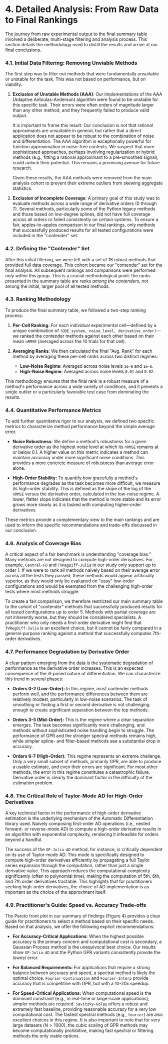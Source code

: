 # 4. Detailed Analysis: From Raw Data to Final Rankings

The journey from raw experimental output to the final summary table involved a deliberate, multi-stage filtering and analysis process. This section details the methodology used to distill the results and arrive at our final conclusions.

### 4.1. Initial Data Filtering: Removing Unviable Methods

The first step was to filter out methods that were fundamentally unsuitable or unstable for the task. This was not based on performance, but on viability.

1.  **Exclusion of Unstable Methods (AAA)**: Our implementations of the AAA (Adaptive Antoulas-Anderson) algorithm were found to be unstable for this specific task. Their errors were often orders of magnitude larger than any other method, and they frequently failed to produce valid output.

    It is important to frame this result: Our conclusion is not that rational approximants are unsuitable in general, but rather that a direct application does not appear to be robust to the combination of noise and differentiation.  The AAA algorithm is exceptionally powerful for function approximation in noise-free contexts.  We suspect that more sophisticated approaches, perhaps involving regularization or hybrid methods (e.g., fitting a rational approximant to a pre-smoothed signal), could unlock their potential. This remains a promising avenue for future research.

    Given these results, the AAA methods were removed from the main analysis cohort to prevent their extreme outliers from skewing aggregate statistics.

2.  **Exclusion of Incomplete Coverage**: A primary goal of this study was to evaluate methods across a wide range of derivative orders (0 through 7). Several methods, particularly some of the Python legacy methods and those based on low-degree splines, did not have full coverage across all orders or failed consistently on certain systems. To ensure a fair, apples-to-apples comparison in our final rankings, only methods that successfully produced results for all tested configurations were included in the "contender" set.

### 4.2. Defining the "Contender" Set

After this initial filtering, we were left with a set of 18 robust methods that provided full data coverage. This cohort became our "contender" set for the final analysis. All subsequent rankings and comparisons were performed *only within this group*. This is a crucial methodological point: the ranks presented in the summary table are ranks *among the contenders*, not among the initial, larger pool of all tested methods.

### 4.3. Ranking Methodology

To produce the final summary table, we followed a two-step ranking process:

1.  **Per-Cell Ranking**: For each individual experimental cell—defined by a unique combination of `(ODE_system, noise_level, derivative_order)`—we ranked the contender methods against each other based on their mean `nRMSE` (averaged across the 10 trials for that cell).

2.  **Averaging Ranks**: We then calculated the final "Avg. Rank" for each method by averaging these per-cell ranks across two distinct regimes:
    *   **Low-Noise Regime**: Averaged across noise levels `1e-8` and `1e-6`.
    *   **High-Noise Regime**: Averaged across noise levels `0.01` and `0.02`.

This methodology ensures that the final rank is a robust measure of a method's performance across a wide variety of conditions, and it prevents a single outlier or a particularly favorable test case from dominating the results. 

### 4.4. Quantitative Performance Metrics

To add further quantitative rigor to our analysis, we defined two specific metrics to characterize method performance beyond the simple average error.

*   **Noise Robustness:** We define a method's robustness for a given derivative order as the highest noise level at which its `nRMSE` remains at or below 0.1. A higher value on this metric indicates a method can maintain accuracy under more significant noise conditions. This provides a more concrete measure of robustness than average error alone.

*   **High-Order Stability:** To quantify how gracefully a method's performance degrades as the task becomes more difficult, we measure its high-order stability. This is defined as the slope of the log of the `nRMSE` versus the derivative order, calculated in the low-noise regime. A lower, flatter slope indicates that the method is more stable and its error grows more slowly as it is tasked with computing higher-order derivatives.

These metrics provide a complementary view to the main rankings and are used to inform the specific recommendations and trade-offs discussed in our conclusion.

### 4.6. Analysis of Coverage Bias

A critical aspect of a fair benchmark is understanding "coverage bias." Many methods are not designed to compute high-order derivatives. For example, `Central-FD` and `TVRegDiff-Julia` in our study only support up to order 1. If we were to rank all methods naively based on their average error across all the tests they passed, these methods would appear artificially superior, as they would only be evaluated on "easy" low-order configurations and would be exempted from the challenging high-order tests where most methods struggle.

To create a fair comparison, we therefore restricted our main summary table to the cohort of "contender" methods that successfully produced results for all tested configurations up to order 5. Methods with partial coverage are not inherently worse, but they should be considered specialists. A practitioner who only needs a first-order derivative might find that `TVRegDiff-Julia` is an excellent choice, but it cannot be fairly compared in a general-purpose ranking against a method that successfully computes 7th-order derivatives.

### 4.7. Performance Degradation by Derivative Order

A clear pattern emerging from the data is the systematic degradation of performance as the derivative order increases. This is an expected consequence of the ill-posed nature of differentiation. We can characterize this trend in several phases:

*   **Orders 0-2 (Low-Order):** In this regime, most contender methods perform well, and the performance differences between them are relatively modest, particularly in low-noise scenarios. The task of smoothing or finding a first or second derivative is not challenging enough to create significant separation between the top methods.

*   **Orders 3-5 (Mid-Order):** This is the regime where a clear separation emerges. The task becomes significantly more challenging, and methods without sophisticated noise handling begin to struggle. The performance of GPR and the stronger spectral methods remains high, while simpler spline- and filter-based methods see a substantial drop in accuracy.

*   **Orders 6-7 (High-Order):** This regime represents an extreme challenge. Only a very small subset of methods, primarily GPR, are able to produce a usable estimate, and even their errors are significant. For most other methods, the error in this regime constitutes a catastrophic failure. Derivative order is clearly the dominant factor in the difficulty of the estimation problem.

### 4.8. The Critical Role of Taylor-Mode AD for High-Order Derivatives

A key technical factor in the performance of high-order derivative estimation is the underlying mechanism of the Automatic Differentiation library used. Naively composing first-order AD operations (i.e., nested forward- or reverse-mode AD) to compute a high-order derivative results in an algorithm with exponential complexity, rendering it infeasible for orders beyond a handful.

The success of the `GP-Julia-AD` method, for instance, is critically dependent on its use of Taylor-mode AD. This mode is specifically designed to compute high-order derivatives efficiently by propagating a full Taylor series expansion through the computation, rather than just a single derivative value. This approach reduces the computational complexity significantly (often to polynomial time), making the computation of 5th, 6th, and 7th order derivatives tractable. This highlights that for practitioners seeking high-order derivatives, the choice of AD implementation is as important as the choice of the approximant itself.

### 4.9. Practitioner's Guide: Speed vs. Accuracy Trade-offs

The Pareto front plot in our summary of findings (Figure 4) provides a clear guide for practitioners to select a method based on their specific needs. Based on that analysis, we offer the following explicit recommendations:

*   **For Accuracy-Critical Applications:** When the highest possible accuracy is the primary concern and computational cost is secondary, a Gaussian Process method is the unequivocal best choice. Our results show `GP-Julia-AD` and the Python GPR variants consistently provide the lowest error.

*   **For Balanced Requirements:** For applications that require a strong balance between accuracy and speed, a spectral method is likely the optimal choice. `Fourier-Continuation` and `Fourier-Interp` provide accuracy that is competitive with GPR, but with a 10-20x speedup.

*   **For Speed-Critical Applications:** When computational speed is the dominant constraint (e.g., in real-time or large-scale applications), simpler methods are required. `Savitzky-Golay` offers a robust and extremely fast baseline, providing reasonable accuracy for a very low computational cost. The fastest spectral methods (e.g., `fourier`) are also excellent choices in this regime. It is also important to note that for very large datasets ($N > 1000$), the cubic scaling of GPR methods may become computationally prohibitive, making fast spectral or filtering methods the only viable options.
